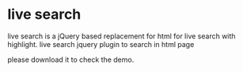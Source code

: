 # live search
live search is a jQuery based replacement for html for live search with highlight.
live search jquery plugin to search in html page

please download it to check the demo.


